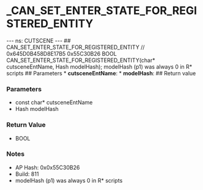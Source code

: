 # _CAN_SET_ENTER_STATE_FOR_REGISTERED_ENTITY

--- ns: CUTSCENE --- ## CAN_SET_ENTER_STATE_FOR_REGISTERED_ENTITY  // 0x645D0B458D8E17B5 0x55C30B26 BOOL CAN_SET_ENTER_STATE_FOR_REGISTERED_ENTITY(char* cutsceneEntName, Hash modelHash);  modelHash (p1) was always 0 in R* scripts  ## Parameters * **cutsceneEntName**: * **modelHash**:  ## Return value

### Parameters
* const char* cutsceneEntName
* Hash modelHash

### Return Value
* BOOL

### Notes
* AP Hash: 0x0x55C30B26
* Build: 811
* modelHash (p1) was always 0 in R* scripts

